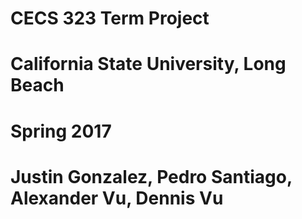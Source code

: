 # CECS 323 Term Project
# California State University, Long Beach
# Spring 2017
#
# Justin Gonzalez, Pedro Santiago, Alexander Vu, Dennis Vu
